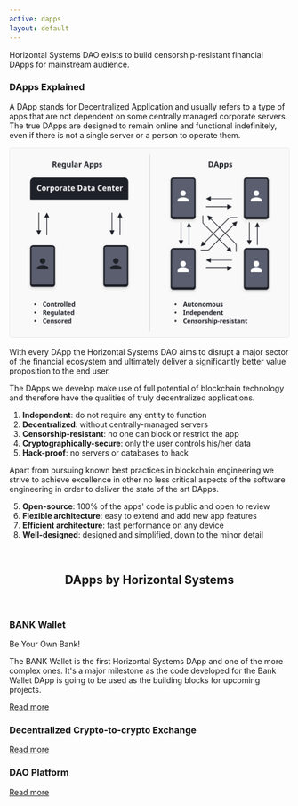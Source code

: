 ```yaml
---
active: dapps
layout: default
---
```


Horizontal Systems DAO exists to build censorship-resistant financial DApps for mainstream audience.

### DApps Explained

A DApp stands for Decentralized Application and usually refers to a type of apps that are not dependent on some centrally managed corporate servers. The true DApps are designed to remain online and functional indefinitely, even if there is not a single server or a person to operate them.

![Decentralized Apps (DApps)](/assets/images/dapps.png)

With every DApp the Horizontal Systems DAO aims to disrupt a major sector of the financial ecosystem and ultimately deliver a significantly better value proposition to the end user.

The DApps we develop make use of full potential of blockchain technology and therefore have the qualities of truly decentralized applications.

1. **Independent**: do not require any entity to function
2. **Decentralized**: without centrally-managed servers
3. **Censorship-resistant**: no one can block or restrict the app
4. **Cryptographically-secure**: only the user controls his/her data
5. **Hack-proof**: no servers or databases to hack

Apart from pursuing known best practices in blockchain engineering we strive to achieve excellence in other no less critical aspects of the software engineering in order to deliver the state of the art DApps.

5. **Open-source**: 100% of the apps' code is public and open to review
6. **Flexible architecture**: easy to extend and add new app features
7. **Efficient architecture**: fast performance on any device
8. **Well-designed**: designed and simplified, down to the minor detail


<br/>
<center><h2>DApps by Horizontal Systems</h2></center>
<br/>

### BANK Wallet

Be Your Own Bank!

The BANK Wallet is the first Horizontal Systems DApp and one of the more complex ones. It's a major milestone as the code developed for the Bank Wallet DApp is going to be used as the building blocks for upcoming projects.

[Read more](https://horizontalsystems.io/dapps/bank-wallet)


### Decentralized Crypto-to-crypto Exchange

[Read more](https://horizontalsystems.io/dapps/dex)


### DAO Platform

[Read more](https://horizontalsystems.io/dapps/dao-platform)

